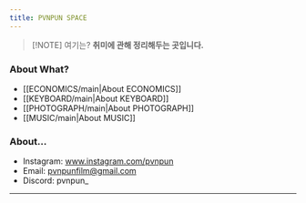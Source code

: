 ```yaml
---
title: PVNPUN SPACE
---
```


> [!NOTE] 여기는?
> **취미에 관해 정리해두는 곳입니다.**
> 

### About What?

- [[ECONOMICS/main|About ECONOMICS]]
- [[KEYBOARD/main|About KEYBOARD]]
- [[PHOTOGRAPH/main|About PHOTOGRAPH]]
- [[MUSIC/main|About MUSIC]]


### About...

- Instagram: www.instagram.com/pvnpun
- Email: pvnpunfilm@gmail.com
- Discord: pvnpun_
---
